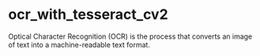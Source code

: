 # ocr_with_tesseract_cv2
Optical Character Recognition (OCR) is the process that converts an image of text into a machine-readable text format. 
